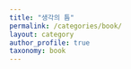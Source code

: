 ```yaml
---
title: "생각의 틈"
permalink: /categories/book/
layout: category
author_profile: true
taxonomy: book
---
```


